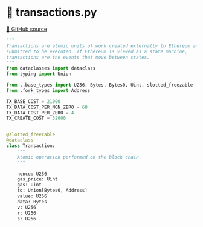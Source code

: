 # 🐍 transactions.py

[🐙 GitHub source](https://github.com/ethereum/execution-specs/blob/c5415056a4a7066906f67c203ec5364a9de8e017/src/ethereum/homestead/transactions.py)

```python
"""
Transactions are atomic units of work created externally to Ethereum and
submitted to be executed. If Ethereum is viewed as a state machine,
transactions are the events that move between states.
"""
from dataclasses import dataclass
from typing import Union

from ..base_types import U256, Bytes, Bytes0, Uint, slotted_freezable
from .fork_types import Address

TX_BASE_COST = 21000
TX_DATA_COST_PER_NON_ZERO = 68
TX_DATA_COST_PER_ZERO = 4
TX_CREATE_COST = 32000


@slotted_freezable
@dataclass
class Transaction:
    """
    Atomic operation performed on the block chain.
    """

    nonce: U256
    gas_price: Uint
    gas: Uint
    to: Union[Bytes0, Address]
    value: U256
    data: Bytes
    v: U256
    r: U256
    s: U256
```
